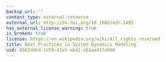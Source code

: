 ```yaml
---
backup_url: ''
content_type: external-resource
external_url: http://dx.doi.org/10.1002/sdr.1495
has_external_license_warning: true
is_broken: true
license: https://en.wikipedia.org/wiki/All_rights_reserved
title: Best Practices in System Dynamics Modeling
uid: 6562ddbd-1df8-41a5-abd1-c61ae41fa908
---
```

